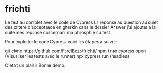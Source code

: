 # frichti
Le test au complet avec le code de Cypress
La reponse au question au sujet des critere d'acceptance en gherkin dans le dossier Answer j'ai ajouter a la suite mes reponse concernant ma philosphie du test

Pour exploiter le code Cypress voici les étapes à suivre:

git clone https://github.com/ForelBezo/frichti/
npm i
npx cypress open (Visualiser les tests avec le runner)
npx cypress run (headless)

C'etait un plaisir Bonne demo.
